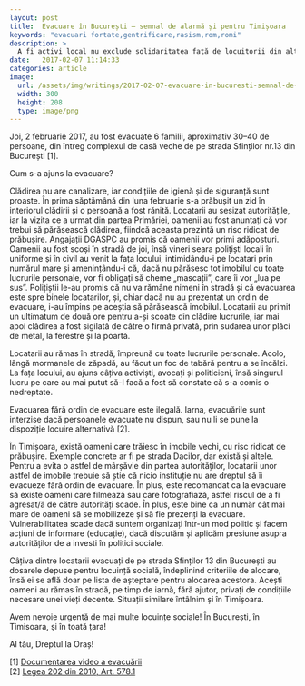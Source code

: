 ```yaml
---
layout: post
title:  Evacuare în București — semnal de alarmă și pentru Timișoara
keywords: "evacuari fortate,gentrificare,rasism,rom,romi"
description: >
  A fi activi local nu exclude solidaritatea față de locuitorii din alte orașe, mai mult, este intolerabil că astfel de abuzuri se pot întâmpla oriunde în lume, de aceea este datoria noastră să ne împotrivim.  
date:   2017-02-07 11:14:33
categories: article
image:
  url: /assets/img/writings/2017-02-07-evacuare-in-bucuresti-semnal-de-alarma-tm.png
  width: 300
  height: 208
  type: image/png
---
```


Joi, 2 februarie 2017, au fost evacuate 6 familii, aproximativ 30–40 de persoane, din întreg complexul de casă veche de pe strada Sfinților nr.13 din București [1].  

Cum s-a ajuns la evacuare?  

Clădirea nu are canalizare, iar condițiile de igienă și de siguranță sunt proaste. În prima săptămână din luna februarie s-a prăbușit un zid în interiorul clădirii și o persoană a fost rănită. Locatarii au sesizat autoritățile, iar la vizita ce a urmat din partea Primăriei, oamenii au fost anunțați că vor trebui să părăsească clădirea, fiindcă aceasta prezintă un risc ridicat de prăbușire. Angajații DGASPC au promis că oamenii vor primi adăposturi. Oamenii au fost scoși în stradă de joi, însă vineri seara polițiști locali în uniforme și în civil au venit la fața locului, intimidându-i pe locatari prin numărul mare și amenințându-i că, dacă nu părăsesc tot imobilul cu toate lucrurile personale, vor fi obligați să cheme „mascații”, care îi vor „lua pe sus”. Polițiștii le-au promis că nu va rămâne nimeni în stradă și că evacuarea este spre binele locatarilor, și, chiar dacă nu au prezentat un ordin de evacuare, i-au împins pe aceștia să părăsească imobilul. Locatarii au primit un ultimatum de două ore pentru a-și scoate din clădire lucrurile, iar mai apoi clădirea a fost sigilată de către o firmă privată, prin sudarea unor plăci de metal, la ferestre și la poartă.  

Locatarii au rămas în stradă, împreună cu toate lucrurile personale. Acolo, lângă mormanele de zăpadă, au făcut un foc de tabără pentru a se încălzi. La fața locului, au ajuns câțiva activiști, avocați și politicieni, însă singurul lucru pe care au mai putut să-l facă a fost să constate că s-a comis o nedreptate.  

Evacuarea fără ordin de evacuare este ilegală. Iarna, evacuările sunt interzise dacă persoanele evacuate nu dispun, sau nu li se pune la dispoziție locuire alternativă [2].  

În Timișoara, există oameni care trăiesc în imobile vechi, cu risc ridicat de prăbușire. Exemple concrete ar fi pe strada Dacilor, dar există și altele. Pentru a evita o astfel de mârșăvie din partea autorităților, locatarii unor astfel de imobile trebuie să știe că nicio instituție nu are dreptul să îi evacueze fără ordin de evacuare. În plus, este recomandat ca la evacuare să existe oameni care filmează sau care fotografiază, astfel riscul de a fi agresat/ă de către autorități scade. În plus, este bine ca un număr cât mai mare de oameni să se mobilizeze și să fie prezenți la evacuare. Vulnerabilitatea scade dacă suntem organizați într-un mod politic și facem acțiuni de informare (educație), dacă discutăm și aplicăm presiune asupra autorităților de a investi în politici sociale.  

Câțiva dintre locatarii evacuați de pe strada Sfinților 13 din București au dosarele depuse pentru locuință socială, îndeplinind criteriile de alocare, însă ei se află doar pe lista de așteptare pentru alocarea acestora. Acești oameni au rămas în stradă, pe timp de iarnă, fără ajutor, privați de condițiile necesare unei vieți decente. Situații similare întâlnim și în Timișoara.  

Avem nevoie urgentă de mai multe locuințe sociale! În București, în Timisoara, și în toată țara!  

Al tău, Dreptul la Oraș!  

[1] [Documentarea video a evacuării](https://www.facebook.com/madalina.rosca.96/posts/10154918137453608)  
[2] [Legea 202 din 2010, Art. 578.1](http://www.dreptonline.ro/legislatie/legea_202_2010_masuri_pentru_accelerarea_solutionarii_proceselor_mica_reforma_a_justitiei.php)  
